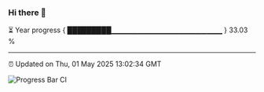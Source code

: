 ### Hi there 👋

⏳ Year progress { █████████▁▁▁▁▁▁▁▁▁▁▁▁▁▁▁▁▁▁▁▁▁ } 33.03 %

---

⏰ Updated on Thu, 01 May 2025 13:02:34 GMT

![Progress Bar CI](https://github.com/IshwaranRudhara/GIT-ACTION/workflows/Progress%20Bar%20CI/badge.svg)
